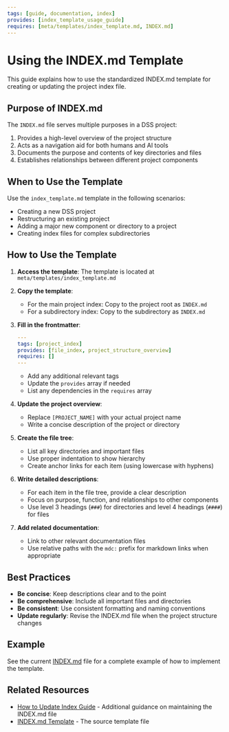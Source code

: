 ```yaml
---
tags: [guide, documentation, index]
provides: [index_template_usage_guide]
requires: [meta/templates/index_template.md, INDEX.md]
---
```


# Using the INDEX.md Template

This guide explains how to use the standardized INDEX.md template for creating or updating the project index file.

## Purpose of INDEX.md

The `INDEX.md` file serves multiple purposes in a DSS project:

1. Provides a high-level overview of the project structure
2. Acts as a navigation aid for both humans and AI tools
3. Documents the purpose and contents of key directories and files
4. Establishes relationships between different project components

## When to Use the Template

Use the `index_template.md` template in the following scenarios:

- Creating a new DSS project
- Restructuring an existing project
- Adding a major new component or directory to a project
- Creating index files for complex subdirectories

## How to Use the Template

1. **Access the template**: The template is located at `meta/templates/index_template.md`

2. **Copy the template**: 
   - For the main project index: Copy to the project root as `INDEX.md`
   - For a subdirectory index: Copy to the subdirectory as `INDEX.md`

3. **Fill in the frontmatter**:
   ```yaml
   ---
   tags: [project_index]
   provides: [file_index, project_structure_overview]
   requires: []
   ---
   ```
   
   - Add any additional relevant tags
   - Update the `provides` array if needed
   - List any dependencies in the `requires` array

4. **Update the project overview**:
   - Replace `[PROJECT_NAME]` with your actual project name
   - Write a concise description of the project or directory

5. **Create the file tree**:
   - List all key directories and important files
   - Use proper indentation to show hierarchy
   - Create anchor links for each item (using lowercase with hyphens)

6. **Write detailed descriptions**:
   - For each item in the file tree, provide a clear description
   - Focus on purpose, function, and relationships to other components
   - Use level 3 headings (`###`) for directories and level 4 headings (`####`) for files

7. **Add related documentation**:
   - Link to other relevant documentation files
   - Use relative paths with the `mdc:` prefix for markdown links when appropriate

## Best Practices

- **Be concise**: Keep descriptions clear and to the point
- **Be comprehensive**: Include all important files and directories
- **Be consistent**: Use consistent formatting and naming conventions
- **Update regularly**: Revise the INDEX.md file when the project structure changes

## Example

See the current [INDEX.md](mdc:INDEX.md) file for a complete example of how to implement the template.

## Related Resources

- [How to Update Index Guide](mdc:docs/how_to_update_index.md) - Additional guidance on maintaining the INDEX.md file
- [INDEX.md Template](mdc:meta/templates/index_template.md) - The source template file 